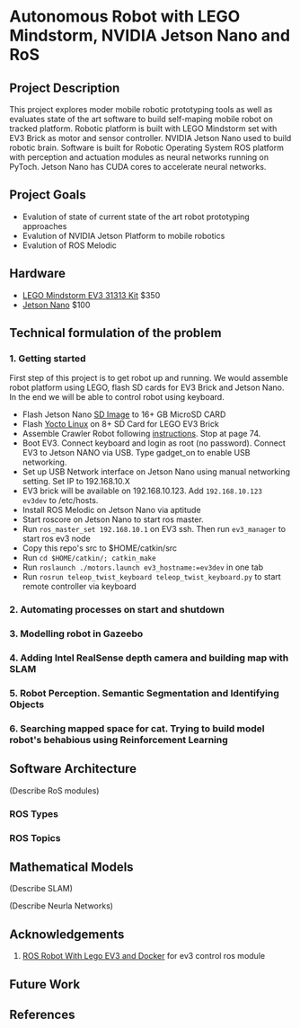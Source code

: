 # Autonomous Robot with LEGO Mindstorm, NVIDIA Jetson Nano and RoS

## Project Description

This project explores moder mobile robotic prototyping tools as well as evaluates state of the art software to build self-maping mobile robot on tracked platform. Robotic platform is built with LEGO Mindstorm set with EV3 Brick as motor and sensor controller. NVIDIA Jetson Nano used to build robotic brain. Software is built for Robotic Operating System ROS platform with perception and actuation modules as neural networks running on PyToch. Jetson Nano has CUDA cores to accelerate neural networks.

## Project Goals

* Evalution of state of current state of the art robot prototyping approaches
* Evalution of NVIDIA Jetson Platform to mobile robotics
* Evalution of ROS Melodic

## Hardware

* [LEGO Mindstorm EV3 31313 Kit](https://www.amazon.com/LEGO-MINDSTORMS-31313-Educational-Programming/dp/B00CWER3XY) $350 
* [Jetson Nano](https://store.nvidia.com/store;jsessionid=EF8B35BF82FB37AA99EDC042B8E0AF31?Action=DisplayPage&Locale=en_US&SiteID=nvidia&id=QuickBuyCartPage) $100

## Technical formulation of the problem

### 1. Getting started

First step of this project is to get robot up and running. We would assemble robot platform using LEGO, flash SD cards for EV3 Brick and Jetson Nano. In the end we will be able to control robot using keyboard.

* Flash Jetson Nano [SD Image](https://developer.nvidia.com/jetson-nano-sd-card-image-r322) to 16+ GB MicroSD CARD
* Flash [Yocto Linux](http://hacks4ros.github.io/h4r_ev3_ctrl/) on 8+ SD Card for LEGO EV3 Brick
* Assemble Crawler Robot following [instructions](https://www.lego.com/en-gb/mindstorms/build-a-robot/gripp3r). Stop at page 74.
* Boot EV3. Connect keyboard and login as root (no password). Connect EV3 to Jetson NANO via USB. Type gadget_on to enable USB networking.
* Set up USB Network interface on Jetson Nano using manual networking setting. Set IP to 192.168.10.X
* EV3 brick will be available on 192.168.10.123. Add ```192.168.10.123  ev3dev``` to /etc/hosts.
* Install ROS Melodic on Jetson Nano via aptitude
* Start roscore on Jetson Nano to start ros master.
* Run ```ros_master_set 192.168.10.1``` on EV3 ssh. Then run ```ev3_manager``` to start ros ev3 node
* Copy this repo's src to $HOME/catkin/src
* Run ```cd $HOME/catkin/; catkin_make```
* Run ```roslaunch ./motors.launch ev3_hostname:=ev3dev``` in one tab
* Run ```rosrun teleop_twist_keyboard teleop_twist_keyboard.py``` to start remote controller via keyboard

### 2. Automating processes on start and shutdown

### 3. Modelling robot in Gazeebo

### 4. Adding Intel RealSense depth camera and building map with SLAM

### 5. Robot Perception. Semantic Segmentation and Identifying Objects

### 6. Searching mapped space for cat. Trying to build model robot's behabious using Reinforcement Learning

## Software Architecture

(Describe RoS modules)

### ROS Types

### ROS Topics

## Mathematical Models

(Describe SLAM)

(Describe Neurla Networks)

## Acknowledgements

1. [ROS Robot With Lego EV3 and Docker](https://www.instructables.com/id/ROS-Robot-With-Lego-EV3-and-Docker/) for ev3 control ros module

## Future Work

## References


